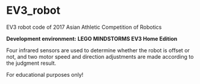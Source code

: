 # EV3_robot
EV3 robot code of 2017 Asian Athletic Competition of Robotics

**Development environment:**
**LEGO MINDSTORMS EV3 Home Edition**

Four infrared sensors are used to determine whether the robot is offset or not, and two motor speed and direction adjustments are made according to the judgment result.

For educational purposes only!
